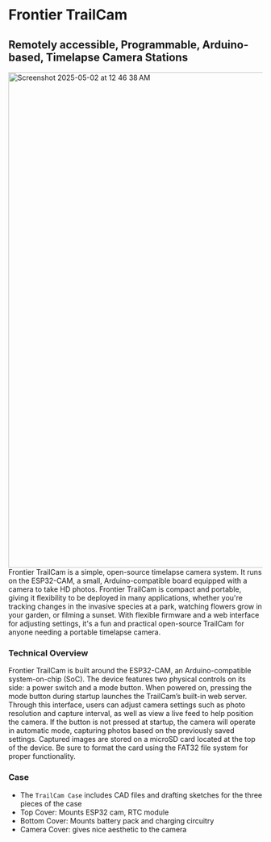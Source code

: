 # Frontier TrailCam
## Remotely accessible, Programmable, Arduino-based, Timelapse Camera Stations
<img width="982" alt="Screenshot 2025-05-02 at 12 46 38 AM" src="https://github.com/user-attachments/assets/25ab02a0-4f61-43b5-a421-9fa08e7b2a63" />
Frontier TrailCam is a simple, open-source timelapse camera system. It runs on the ESP32-CAM, a small, Arduino-compatible board equipped with a camera to take HD photos. Frontier TrailCam is compact and portable, giving it flexibility to be deployed in many applications, whether you're tracking changes in the invasive species at a park, watching flowers grow in your garden, or filming a sunset. With flexible firmware and a web interface for adjusting settings, it's a fun and practical open-source TrailCam for anyone needing a portable timelapse camera.

### Technical Overview
Frontier TrailCam is built around the ESP32-CAM, an Arduino-compatible system-on-chip (SoC). The device features two physical controls on its side: a power switch and a mode button. When powered on, pressing the mode button during startup launches the TrailCam’s built-in web server. Through this interface, users can adjust camera settings such as photo resolution and capture interval, as well as view a live feed to help position the camera. If the button is not pressed at startup, the camera will operate in automatic mode, capturing photos based on the previously saved settings. Captured images are stored on a microSD card located at the top of the device. Be sure to format the card using the FAT32 file system for proper functionality.

### Case
- The `TrailCam Case` includes CAD files and drafting sketches for the three pieces of the case
- Top Cover: Mounts ESP32 cam, RTC module
- Bottom Cover: Mounts battery pack and charging circuitry
- Camera Cover: gives nice aesthetic to the camera
